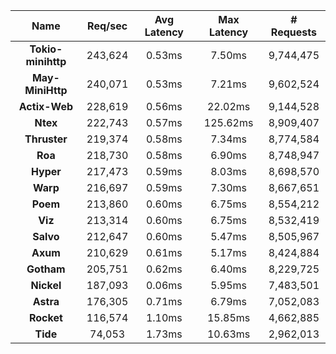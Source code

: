 |   **Name**   |   Req/sec   | Avg Latency | Max Latency |  # Requests |
|:------------:|:-----------:|:-----------:|:-----------:|:-----------:|
|**Tokio-minihttp** |243,624|0.53ms|7.50ms|9,744,475|
|**May-MiniHttp** |240,071|0.53ms|7.21ms|9,602,524|
|**Actix-Web** |228,619|0.56ms|22.02ms|9,144,528|
|**Ntex** |222,743|0.57ms|125.62ms|8,909,407|
|**Thruster** |219,374|0.58ms|7.34ms|8,774,584|
|**Roa** |218,730|0.58ms|6.90ms|8,748,947|
|**Hyper** |217,473|0.59ms|8.03ms|8,698,570|
|**Warp** |216,697|0.59ms|7.30ms|8,667,651|
|**Poem** |213,860|0.60ms|6.75ms|8,554,212|
|**Viz** |213,314|0.60ms|6.75ms|8,532,419|
|**Salvo** |212,647|0.60ms|5.47ms|8,505,967|
|**Axum** |210,629|0.61ms|5.17ms|8,424,884|
|**Gotham** |205,751|0.62ms|6.40ms|8,229,725|
|**Nickel** |187,093|0.06ms|5.95ms|7,483,501|
|**Astra** |176,305|0.71ms|6.79ms|7,052,083|
|**Rocket** |116,574|1.10ms|15.85ms|4,662,885|
|**Tide** |74,053|1.73ms|10.63ms|2,962,013|

